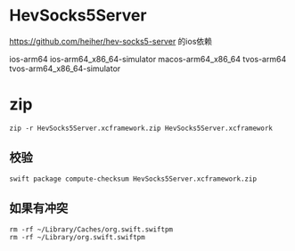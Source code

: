 # HevSocks5Server
https://github.com/heiher/hev-socks5-server 的ios依赖

ios-arm64 ios-arm64_x86_64-simulator macos-arm64_x86_64 tvos-arm64 tvos-arm64_x86_64-simulator

# zip
```shell
zip -r HevSocks5Server.xcframework.zip HevSocks5Server.xcframework
```

## 校验
```shell
swift package compute-checksum HevSocks5Server.xcframework.zip
```

## 如果有冲突
```shell
rm -rf ~/Library/Caches/org.swift.swiftpm
rm -rf ~/Library/org.swift.swiftpm
```
